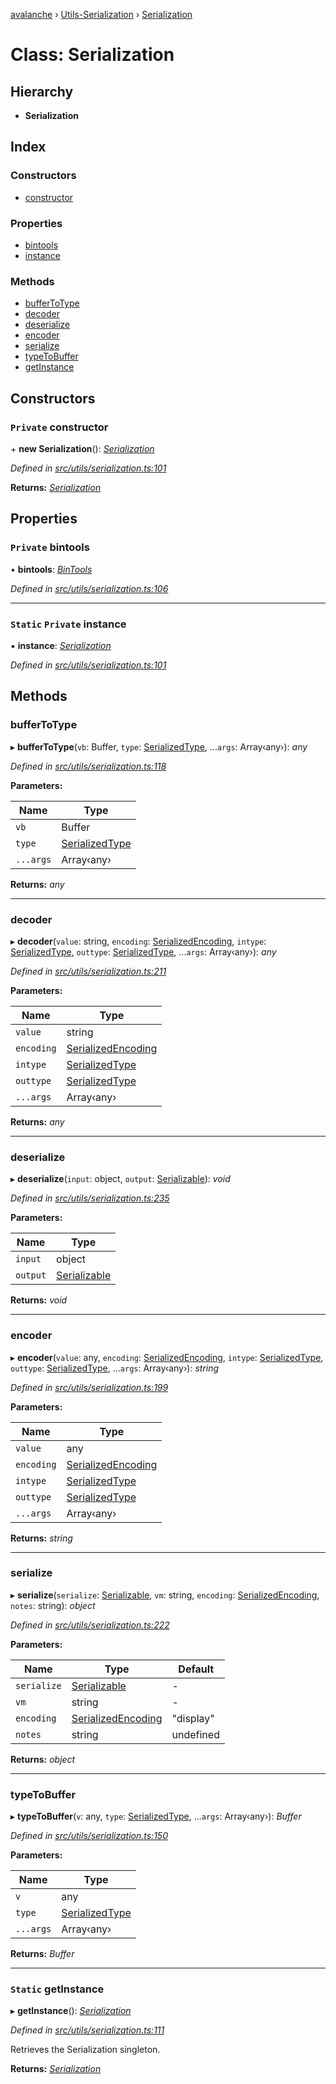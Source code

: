 [avalanche](../README.md) › [Utils-Serialization](../modules/utils_serialization.md) › [Serialization](utils_serialization.serialization.md)

# Class: Serialization

## Hierarchy

* **Serialization**

## Index

### Constructors

* [constructor](utils_serialization.serialization.md#private-constructor)

### Properties

* [bintools](utils_serialization.serialization.md#private-bintools)
* [instance](utils_serialization.serialization.md#static-private-instance)

### Methods

* [bufferToType](utils_serialization.serialization.md#buffertotype)
* [decoder](utils_serialization.serialization.md#decoder)
* [deserialize](utils_serialization.serialization.md#deserialize)
* [encoder](utils_serialization.serialization.md#encoder)
* [serialize](utils_serialization.serialization.md#serialize)
* [typeToBuffer](utils_serialization.serialization.md#typetobuffer)
* [getInstance](utils_serialization.serialization.md#static-getinstance)

## Constructors

### `Private` constructor

\+ **new Serialization**(): *[Serialization](utils_serialization.serialization.md)*

*Defined in [src/utils/serialization.ts:101](https://github.com/ava-labs/avalanchejs/blob/40de7e6/src/utils/serialization.ts#L101)*

**Returns:** *[Serialization](utils_serialization.serialization.md)*

## Properties

### `Private` bintools

• **bintools**: *[BinTools](utils_bintools.bintools.md)*

*Defined in [src/utils/serialization.ts:106](https://github.com/ava-labs/avalanchejs/blob/40de7e6/src/utils/serialization.ts#L106)*

___

### `Static` `Private` instance

▪ **instance**: *[Serialization](utils_serialization.serialization.md)*

*Defined in [src/utils/serialization.ts:101](https://github.com/ava-labs/avalanchejs/blob/40de7e6/src/utils/serialization.ts#L101)*

## Methods

###  bufferToType

▸ **bufferToType**(`vb`: Buffer, `type`: [SerializedType](../modules/utils_serialization.md#serializedtype), ...`args`: Array‹any›): *any*

*Defined in [src/utils/serialization.ts:118](https://github.com/ava-labs/avalanchejs/blob/40de7e6/src/utils/serialization.ts#L118)*

**Parameters:**

Name | Type |
------ | ------ |
`vb` | Buffer |
`type` | [SerializedType](../modules/utils_serialization.md#serializedtype) |
`...args` | Array‹any› |

**Returns:** *any*

___

###  decoder

▸ **decoder**(`value`: string, `encoding`: [SerializedEncoding](../modules/utils_serialization.md#serializedencoding), `intype`: [SerializedType](../modules/utils_serialization.md#serializedtype), `outtype`: [SerializedType](../modules/utils_serialization.md#serializedtype), ...`args`: Array‹any›): *any*

*Defined in [src/utils/serialization.ts:211](https://github.com/ava-labs/avalanchejs/blob/40de7e6/src/utils/serialization.ts#L211)*

**Parameters:**

Name | Type |
------ | ------ |
`value` | string |
`encoding` | [SerializedEncoding](../modules/utils_serialization.md#serializedencoding) |
`intype` | [SerializedType](../modules/utils_serialization.md#serializedtype) |
`outtype` | [SerializedType](../modules/utils_serialization.md#serializedtype) |
`...args` | Array‹any› |

**Returns:** *any*

___

###  deserialize

▸ **deserialize**(`input`: object, `output`: [Serializable](utils_serialization.serializable.md)): *void*

*Defined in [src/utils/serialization.ts:235](https://github.com/ava-labs/avalanchejs/blob/40de7e6/src/utils/serialization.ts#L235)*

**Parameters:**

Name | Type |
------ | ------ |
`input` | object |
`output` | [Serializable](utils_serialization.serializable.md) |

**Returns:** *void*

___

###  encoder

▸ **encoder**(`value`: any, `encoding`: [SerializedEncoding](../modules/utils_serialization.md#serializedencoding), `intype`: [SerializedType](../modules/utils_serialization.md#serializedtype), `outtype`: [SerializedType](../modules/utils_serialization.md#serializedtype), ...`args`: Array‹any›): *string*

*Defined in [src/utils/serialization.ts:199](https://github.com/ava-labs/avalanchejs/blob/40de7e6/src/utils/serialization.ts#L199)*

**Parameters:**

Name | Type |
------ | ------ |
`value` | any |
`encoding` | [SerializedEncoding](../modules/utils_serialization.md#serializedencoding) |
`intype` | [SerializedType](../modules/utils_serialization.md#serializedtype) |
`outtype` | [SerializedType](../modules/utils_serialization.md#serializedtype) |
`...args` | Array‹any› |

**Returns:** *string*

___

###  serialize

▸ **serialize**(`serialize`: [Serializable](utils_serialization.serializable.md), `vm`: string, `encoding`: [SerializedEncoding](../modules/utils_serialization.md#serializedencoding), `notes`: string): *object*

*Defined in [src/utils/serialization.ts:222](https://github.com/ava-labs/avalanchejs/blob/40de7e6/src/utils/serialization.ts#L222)*

**Parameters:**

Name | Type | Default |
------ | ------ | ------ |
`serialize` | [Serializable](utils_serialization.serializable.md) | - |
`vm` | string | - |
`encoding` | [SerializedEncoding](../modules/utils_serialization.md#serializedencoding) | "display" |
`notes` | string | undefined |

**Returns:** *object*

___

###  typeToBuffer

▸ **typeToBuffer**(`v`: any, `type`: [SerializedType](../modules/utils_serialization.md#serializedtype), ...`args`: Array‹any›): *Buffer*

*Defined in [src/utils/serialization.ts:150](https://github.com/ava-labs/avalanchejs/blob/40de7e6/src/utils/serialization.ts#L150)*

**Parameters:**

Name | Type |
------ | ------ |
`v` | any |
`type` | [SerializedType](../modules/utils_serialization.md#serializedtype) |
`...args` | Array‹any› |

**Returns:** *Buffer*

___

### `Static` getInstance

▸ **getInstance**(): *[Serialization](utils_serialization.serialization.md)*

*Defined in [src/utils/serialization.ts:111](https://github.com/ava-labs/avalanchejs/blob/40de7e6/src/utils/serialization.ts#L111)*

Retrieves the Serialization singleton.

**Returns:** *[Serialization](utils_serialization.serialization.md)*
